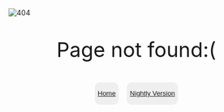 <style>
  .pageButtons {
    display: flex;
    justify-content: center;
  }

  button {
	  display: flex;
	  justify-content: center;
    border-radius: 10px;
    border: none;
  	transition: .3s;
	  margin-left: .5rem;
    margin-right: .5rem;
  }

  button:hover {
    border-radius: 10px;
    transform: scale(1.025);
    transition: .3s;
  }
  
  p:not(button p) {
    text-align: center;
    font-size: 2.5rem;
  }
</style>

<div class="pageNotFound">
  <img src="https://github.com/user-attachments/assets/d8222221-ae23-4124-9a86-82ab005862a4" alt="404" />
  <p>Page not found:(</p>
  <div class="pageButtons">
    <button class="home">
      <p><a href="./foreword.md"><i class="fa fa-home" aria-hidden="true"></i> Home</a></p>
    </button>
    <button class="nightly">
      <p><a href="./foreword.md"><i class="fa fa-moon-o" aria-hidden="true"></i> Nightly Version</a></p>
    </button>
  </div>
</div>
